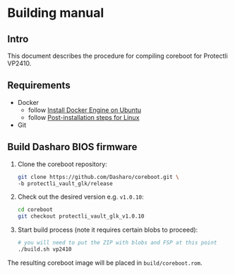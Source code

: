 # Building manual

## Intro

This document describes the procedure for compiling coreboot for Protectli
VP2410.

## Requirements

- Docker
    + follow [Install Docker Engine on Ubuntu](https://docs.docker.com/engine/install/ubuntu/)
    + follow [Post-installation steps for Linux](https://docs.docker.com/engine/install/linux-postinstall/)
- Git

## Build Dasharo BIOS firmware

1. Clone the coreboot repository:

    ```bash
    git clone https://github.com/Dasharo/coreboot.git \
    -b protectli_vault_glk/release
    ```

2. Check out the desired version e.g. `v1.0.10`:

    ```bash
    cd coreboot
    git checkout protectli_vault_glk_v1.0.10
    ```

3. Start build process (note it requires certain blobs to proceed):

    ```bash
    # you will need to put the ZIP with blobs and FSP at this point
    ./build.sh vp2410
    ```

The resulting coreboot image will be placed in `build/coreboot.rom`.
